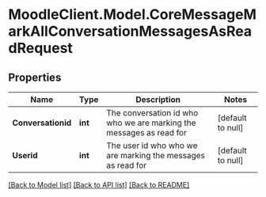 # MoodleClient.Model.CoreMessageMarkAllConversationMessagesAsReadRequest

## Properties

Name | Type | Description | Notes
------------ | ------------- | ------------- | -------------
**Conversationid** | **int** | The conversation id who who we are marking the messages as read for | [default to null]
**Userid** | **int** | The user id who who we are marking the messages as read for | [default to null]

[[Back to Model list]](../README.md#documentation-for-models) [[Back to API list]](../README.md#documentation-for-api-endpoints) [[Back to README]](../README.md)

